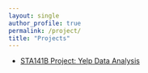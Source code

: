 ```yaml
---
layout: single
author_profile: true
permalink: /project/
title: "Projects"
---
```


- [STA141B Project: Yelp Data Analysis](https://rlee12.github.io/Project-Draft)



